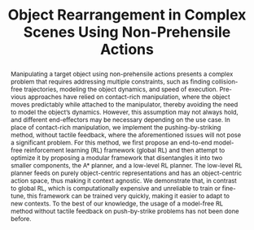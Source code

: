 ---
layout: project-page-new
title: "Object Rearrangement in Complex Scenes Using Non-Prehensile Actions"
authors:
  - name: Vishal Reddy Mandadi
    sup: 1
  - name: Kallol Saha
    sup: 1
  - name: Dipanwita Guhathakurta
    sup: 1
  - name: Nomaan Qureshi
    sup: 1
  - name: Aditya Agarwal
    sup: 1
  - name: Bipasha Sen
    sup: 1
  - name: Dipanjan Das
    sup: 2
  - name: Brojeshwar Bhowmick
    sup: 2
  - name: Arun Singh
    sup: 3
  - name: Madhava Krishna
    sup: 1
affiliations:
  - name: IIIT Hyderabad, India
    link: https://robotics.iiit.ac.in
    sup: 1
  - name: TCS Research, Kolkata
    link: #
    sup: 2
  - name: University of Tartu
    link: #
    sup: 3
permalink: /publications/2023/Vishal_Object-Rearrangement/
abstract: "Manipulating a target object using non-prehensile
actions presents a complex problem that requires addressing
multiple constraints, such as finding collision-free trajectories,
modeling the object dynamics, and speed of execution. Pre-vious approaches have relied on contact-rich manipulation, where the object moves predictably while attached to the manipulator, thereby avoiding the need to model the object’s dynamics. However, this assumption may not always hold, and different end-effectors may be necessary depending on the use case. In place of contact-rich manipulation, we implement the
pushing-by-striking method, without tactile feedback, where the aforementioned issues will not pose a significant problem. For this method, we first propose an end-to-end model-free reinforcement learning (RL) framework (global RL) and then attempt to optimize it by proposing a modular framework that disentangles it into two smaller components, the A* planner, and a low-level RL planner. The low-level RL planner feeds on
purely object-centric representations and has an object-centric action space, thus making it context agnostic. We demonstrate that, in contrast to global RL, which is computationally expensive and unreliable to train or fine-tune, this framework can be trained very quickly, making it easier to adapt to new contexts. To the best of our knowledge, the usage of a model-free RL method without tactile feedback on push-by-strike problems has not been done before."
paper: https://iiitaphyd-my.sharepoint.com/:b:/g/personal/admin_kcis_iiit_ac_in/EZsDDMl8SThFlcp_4u2adlIB_1oW_wTKgrVoeSSyspBLbQ?e=kacffk
#code: https://github.com/sudarshan-s-harithas/CCO-VOXEL 
#supplement: https://iiitaphyd-my.sharepoint.com/personal/avneesh_mishra_research_iiit_ac_in/Documents/Forms/All.aspx?RootFolder=%2Fpersonal%2Favneesh%5Fmishra%5Fresearch%5Fiiit%5Fac%5Fin%2FDocuments%2FRRC%2FOpposing%20View%20Loop%20Closure%2FE2CNN%2FPresented%20Material%2FReF%20Paper&FolderCTID=0x012000A1AB309DA2EB7542856220193D0C0808
#video: https://robotics.iiit.ac.in/publications/2020/deep-mpc-for-visual-servoing/video.mp4
#iframe: https://www.youtube.com/embed/qNAqAlb7m3E # https://www.youtube.com/embed/jhjskX4FQwA

---